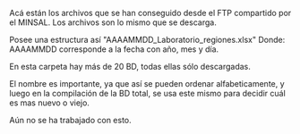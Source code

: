Acá están los archivos que se han conseguido desde el FTP compartido por el MINSAL.
Los archivos son lo mismo que se descarga.

Posee una estructura así "AAAAMMDD_Laboratorio_regiones.xlsx"
Donde:
AAAAMMDD corresponde a la fecha con año, mes y día.

En esta carpeta hay más de 20 BD, todas ellas sólo descargadas.

El nombre es importante, ya que así se pueden ordenar alfabeticamente, y
luego en la compilación de la BD total, se usa este mismo para decidir cuál
es mas nuevo o viejo.

Aún no se ha trabajado con esto.


